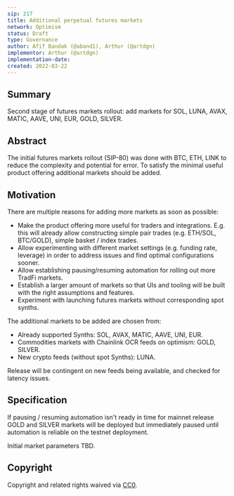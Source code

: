 ```yaml
---
sip: 217
title: Additional perpetual futures markets
network: Optimism
status: Draft
type: Governance
author: Afif Bandak (@aband1), Arthur (@artdgn)
implementor: Arthur (@artdgn)
implementation-date:
created: 2022-03-22
---
```


## Summary

Second stage of futures markets rollout: add markets for SOL, LUNA, AVAX, MATIC, AAVE, UNI, EUR, GOLD, SILVER.

## Abstract

The initial futures markets rollout (SIP-80) was done with BTC, ETH, LINK to reduce the complexity and potential for error. To satisfy the minimal useful product offering additional markets should be added.

## Motivation

There are multiple reasons for adding more markets as soon as possible:

- Make the product offering more useful for traders and integrations. E.g. this will already allow constructing simple pair trades (e.g. ETH/SOL, BTC/GOLD), simple basket / index trades.
- Allow experimenting with different market settings (e.g. funding rate, leverage) in order to address issues and find optimal configurations sooner.
- Allow establishing pausing/resuming automation for rolling out more TradFi markets.
- Establish a larger amount of markets so that UIs and tooling will be built with the right assumptions and features.
- Experiment with launching futures markets without corresponding spot synths.

The additional markets to be added are chosen from:

- Already supported Synths: SOL, AVAX, MATIC, AAVE, UNI, EUR.
- Commodities markets with Chainlink OCR feeds on optimism: GOLD, SILVER.
- New crypto feeds (without spot Synths): LUNA.

Release will be contingent on new feeds being available, and checked for latency issues.

## Specification

If pausing / resuming automation isn't ready in time for mainnet release GOLD and SILVER markets will be deployed but immediately paused until automation is reliable on the testnet deployment.

Initial market parameters TBD.

## Copyright

Copyright and related rights waived via [CC0](https://creativecommons.org/publicdomain/zero/1.0/).
